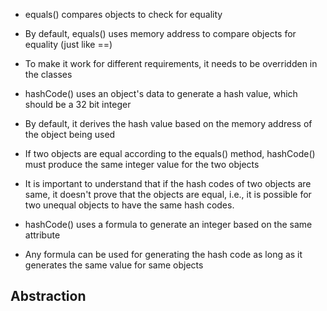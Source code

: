 
-   equals() compares objects to check for equality
    
-   By default, equals() uses memory address to compare objects for equality (just like ==)
    
-   To make it work for different requirements, it needs to be overridden in the classes

-   hashCode() uses an object's data to generate a hash value, which should be a 32 bit integer
    
-   By default, it derives the hash value based on the memory address of the object being used
    
-   If two objects are equal according to the equals() method, hashCode() must produce the same integer value for the two objects
    
-   It is important to understand that if the hash codes of two objects are same, it doesn't prove that the objects are equal, i.e., it is possible for two unequal objects to have the same hash codes. 
    
-   hashCode() uses a formula to generate an integer based on the same attribute
    
-   Any formula can be used for generating the hash code as long as it generates the same value for same objects

## Abstraction

